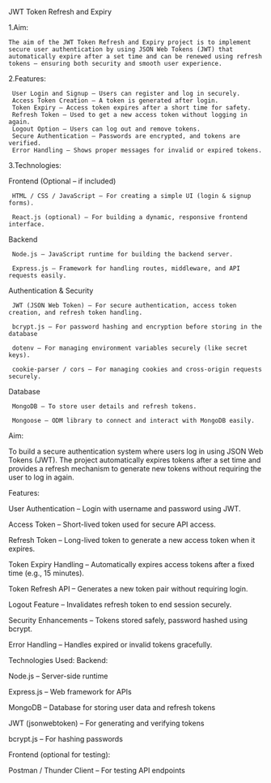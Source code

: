 
JWT Token Refresh and Expiry


1.Aim:


    The aim of the JWT Token Refresh and Expiry project is to implement secure user authentication by using JSON Web Tokens (JWT) that automatically expire after a set time and can be renewed using refresh tokens — ensuring both security and smooth user experience.

   
2.Features:


     User Login and Signup – Users can register and log in securely.
     Access Token Creation – A token is generated after login.
     Token Expiry – Access token expires after a short time for safety.
     Refresh Token – Used to get a new access token without logging in again.
     Logout Option – Users can log out and remove tokens.
     Secure Authentication – Passwords are encrypted, and tokens are verified.
     Error Handling – Shows proper messages for invalid or expired tokens.
   

3.Technologies:


   Frontend (Optional – if included)
   
     HTML / CSS / JavaScript – For creating a simple UI (login & signup forms).
     
     React.js (optional) – For building a dynamic, responsive frontend interface.
     
  Backend
  
     Node.js – JavaScript runtime for building the backend server.
     
     Express.js – Framework for handling routes, middleware, and API requests easily.
     
  Authentication & Security
  
     JWT (JSON Web Token) – For secure authentication, access token creation, and refresh token handling.
     
     bcrypt.js – For password hashing and encryption before storing in the database
     
     dotenv – For managing environment variables securely (like secret keys).
     
     cookie-parser / cors – For managing cookies and cross-origin requests securely.
     
  Database
  
     MongoDB – To store user details and refresh tokens.
     
     Mongoose – ODM library to connect and interact with MongoDB easily.

Aim:

To build a secure authentication system where users log in using JSON Web Tokens (JWT).
The project automatically expires tokens after a set time and provides a refresh mechanism to generate new tokens without requiring the user to log in again.

Features:

User Authentication – Login with username and password using JWT.

Access Token – Short-lived token used for secure API access.

Refresh Token – Long-lived token to generate a new access token when it expires.

Token Expiry Handling – Automatically expires access tokens after a fixed time (e.g., 15 minutes).

Token Refresh API – Generates a new token pair without requiring login.

Logout Feature – Invalidates refresh token to end session securely.

Security Enhancements – Tokens stored safely, password hashed using bcrypt.

Error Handling – Handles expired or invalid tokens gracefully.

Technologies Used:
Backend:

Node.js – Server-side runtime

Express.js – Web framework for APIs

MongoDB – Database for storing user data and refresh tokens

JWT (jsonwebtoken) – For generating and verifying tokens

bcrypt.js – For hashing passwords

Frontend (optional for testing):

Postman / Thunder Client – For testing API endpoints
     

